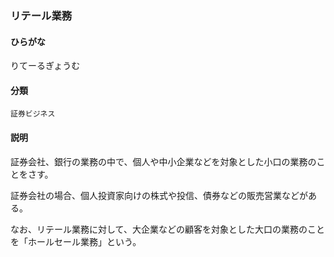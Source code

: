 <div style="display:none;">

## [あ行](securities-terms?id=あ行)
## [か行](securities-terms?id=か行)
## [さ行](securities-terms?id=さ行)
## [た行](securities-terms?id=た行)
## [な行](securities-terms?id=な行)
## [は行](securities-terms?id=は行)
## [ま行](securities-terms?id=ま行)
## [や行](securities-terms?id=や行)
## [ら行](securities-terms?id=ら行)

</div>

### リテール業務

#### ひらがな

りてーるぎょうむ

#### 分類

`証券ビジネス`

#### 説明

証券会社、銀行の業務の中で、個人や中小企業などを対象とした小口の業務のことをさす。
証券会社の場合、個人投資家向けの株式や投信、債券などの販売営業などがある。
なお、リテール業務に対して、大企業などの顧客を対象とした大口の業務のことを「ホールセール業務」という。

<div style="display:none;">

## [わ行](securities-terms?id=わ行)
## [英数字・記号](securities-terms?id=英数字・記号)

</div>

